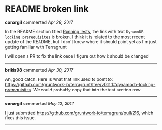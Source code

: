 # README broken link

**conorgil** commented *Apr 29, 2017*

In the README section titled [Running tests](https://github.com/gruntwork-io/terragrunt#running-tests), the link with text `DynamoDB locking prerequisites` is broken. I think it is related to the most recent update of the README, but I don't know where it should point yet as I'm just getting familiar with Terragrunt.

I will open a PR to fix the link once I figure out how it should be changed.
<br />
***


**brikis98** commented *Apr 30, 2017*

Ah, good catch. Here is what that link used to point to: https://github.com/gruntwork-io/terragrunt/tree/v0.11.1#dynamodb-locking-prerequisites. We could probably copy that into the test section now.
***

**conorgil** commented *May 12, 2017*

I just submitted https://github.com/gruntwork-io/terragrunt/pull/216, which fixes this issue.
***

